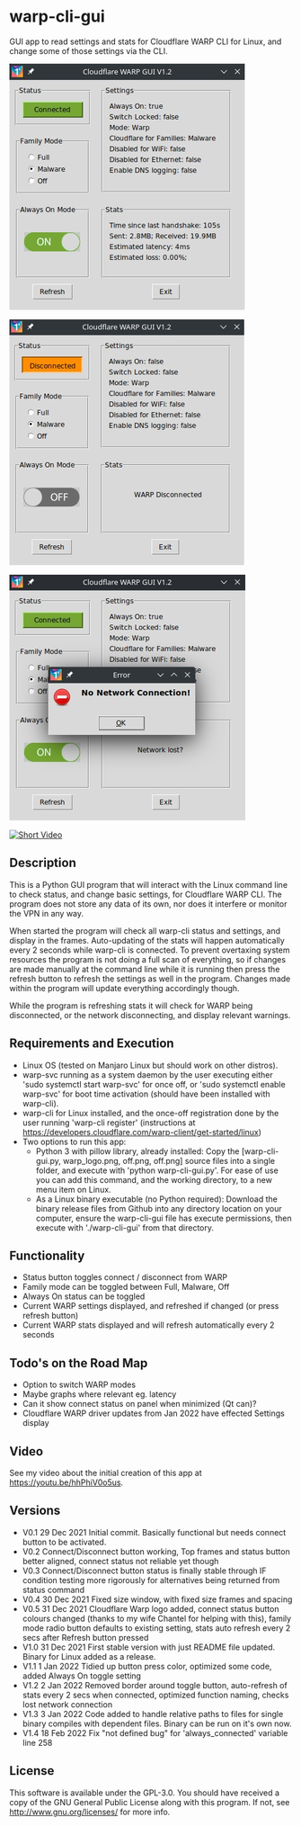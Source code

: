 # warp-cli-gui
<p>GUI app to read settings and stats for Cloudflare WARP CLI for Linux, and change some of those settings via the CLI.</p>

![Screenshot Connected](assets/screenshot_connected.jpg)

![Screenshot Disconnected](assets/screenshot_disconnected.jpg)

![Screenshot Lost Network](assets/screenshot_nonetwork.jpg)

[![Short Video](https://img.youtube.com/vi/MtlUrAmhWzI/0.jpg)](https://www.youtube.com/watch?v=MtlUrAmhWzI)

## Description
<p>This is a Python GUI program that will interact with the Linux command line to check status, and change basic settings, for Cloudflare WARP CLI. The program does not store any data of its own, nor does it interfere or monitor the VPN in any way.</p>

<p>When started the program will check all warp-cli status and settings, and display in the frames. Auto-updating of the stats will happen automatically every 2 seconds while warp-cli is connected. To prevent overtaxing system resources the program is not doing a full scan of everything, so if changes are made manually at the command line while it is running then press the refresh button to refresh the settings as well in the program. Changes made within the program will update everything accordingly though.</p>

<p>While the program is refreshing stats it will check for WARP being disconnected, or the network disconnecting, and display relevant warnings.</p>

## Requirements and Execution
- Linux OS (tested on Manjaro Linux but should work on other distros).
- warp-svc running as a system daemon by the user executing either 'sudo systemctl start warp-svc' for once off, or 'sudo systemctl enable warp-svc' for boot time activation (should have been installed with warp-cli).
- warp-cli for Linux installed, and the once-off registration done by the user running 'warp-cli register' (instructions at https://developers.cloudflare.com/warp-client/get-started/linux)
- Two options to run this app:
  - Python 3 with pillow library, already installed: Copy the [warp-cli-gui.py, warp_logo.png, off.png, off.png] source files into a single folder, and execute with 'python warp-cli-gui.py'. For ease of use you can add this command, and the working directory, to a new menu item on Linux.
  - As a Linux binary executable (no Python required): Download the binary release files from Github into any directory location on your computer, ensure the warp-cli-gui file has execute permissions, then execute with './warp-cli-gui' from that directory.

## Functionality
- Status button toggles connect / disconnect from WARP
- Family mode can be toggled between Full, Malware, Off
- Always On status can be toggled
- Current WARP settings displayed, and refreshed if changed (or press refresh button)
- Current WARP stats displayed and will refresh automatically every 2 seconds

## Todo's on the Road Map
- Option to switch WARP modes
- Maybe graphs where relevant eg. latency
- Can it show connect status on panel when minimized (Qt can)?
- Cloudflare WARP driver updates from Jan 2022 have effected Settings display

## Video
See my video about the initial creation of this app at https://youtu.be/hhPhiV0o5us.

## Versions
- V0.1 29 Dec 2021 Initial commit. Basically functional but needs connect button to be activated.
- V0.2 Connect/Disconnect button working, Top frames and status button better aligned, connect status not reliable yet though
- V0.3 Connect/Disconnect button status is finally stable through IF condition testing more rigorously for alternatives being returned from status command
- V0.4 30 Dec 2021 Fixed size window, with fixed size frames and spacing
- V0.5 31 Dec 2021 Cloudflare Warp logo added, connect status button colours changed (thanks to my wife Chantel for helping with this), family mode radio button defaults to existing setting, stats auto refresh every 2 secs after Refresh button pressed
- V1.0 31 Dec 2021 First stable version with just README file updated. Binary for Linux added as a release.
- V1.1 1 Jan 2022 Tidied up button press color, optimized some code, added Always On toggle setting
- V1.2 2 Jan 2022 Removed border around toggle button, auto-refresh of stats every 2 secs when connected, optimized function naming, checks lost network connection
- V1.3 3 Jan 2022 Code added to handle relative paths to files for single binary compiles with dependent files. Binary can be run on it's own now.
- V1.4 18 Feb 2022 Fix "not defined bug" for 'always_connected' variable line 258

## License
This software is available under the GPL-3.0. You should have received a copy of the GNU General Public License along with this program.  If not, see <http://www.gnu.org/licenses/> for more info.